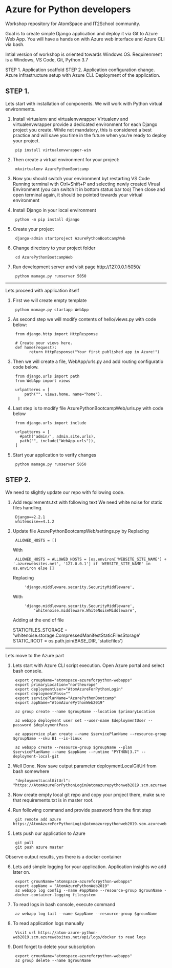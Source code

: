 # Azure for Python developers
Workshop repository for AtomSpace and IT2School community.

Goal is to create simple Django application and deploy it via Git to Azure Web App.
You will have a hands on with Azure web interface and Azure CLI via bash.

Intial version of workshop is oriented towards Windows OS.
Requirenment is a Windows, VS Code, Git, Python 3.7

STEP 1. Application scaffold
STEP 2. Application configuration change.
	Azure infrastructure setup with Azure CLI.
	Deployment of the application.

STEP 1.
-------------


Lets start with installation of components.
We will work with Python virtual environments.

1. Install virtualenv and virtualenvwrapper
Virtualenv and virtualenvwrapper provide a dedicated environment for each Django project you create.
While not mandatory, this is considered a best practice and will save you time in the future when
you’re ready to deploy your project.

    	pip install virtualenvwrapper-win

2. Then create a virtual environment for your project:

        mkvirtualenv AzurePythonBootcamp

3. Now you should switch your environment byt restarting VS Code
Running terminal with Ctrl+Shift+P  and selecting newly created Virual Environment (you can switch it in bottom status bar too)
Then close and open terminal again, it should be pointed towards your virtual environment

4. Install Django in your local environment
	
	    python -m pip install django	
	
5. Create your project
	
	    django-admin startproject AzurePythonBootcampWeb
		    
6. Change directory to your project folder

	    cd AzurePythonBootcampWeb
	
7. Run development server and visit page http://127.0.0.1:5050/

	    python manage.py runserver 5050
	
-------------	
Lets proceed with application itself

1. First we will create empty template
	
	    python manage.py startapp WebApp	
	
2. As second step we will modify contents of hello/views.py with code below:
	
	    from django.http import HttpResponse

	    # Create your views here.
	    def home(request):
		      return HttpResponse("Your first published app in Azure!")
	
3. Then we will create a file, WebApp/urls.py and add routing configuratio code below. 

	    from django.urls import path
	    from WebApp import views

	    urlpatterns = [
		    path("", views.home, name="home"),
	     ]
	
4. Last step is to modify file AzurePythonBootcampWeb/urls.py with code below

        from django.urls import include

        urlpatterns = [
          #path('admin/', admin.site.urls),
          path("", include("WebApp.urls")),
        ]
	
5. Start your application to verify changes
	
	    python manage.py runserver 5050


STEP 2.
-------------
We need to slightly update our repo  with following code.

1. Add requirements.txt with following text
We need white noise for static files handling.

		Django==2.2.1
		whitenoise==4.1.2
		
2. Update file AzurePythonBootcampWeb/settings.py by
	Replacing
	
		ALLOWED_HOSTS = []
	With 
	
		ALLOWED_HOSTS = ALLOWED_HOSTS = [os.environ['WEBSITE_SITE_NAME'] + '.azurewebsites.net', '127.0.0.1'] if 'WEBSITE_SITE_NAME' in os.environ else []

	Replacing 
	
		    'django.middleware.security.SecurityMiddleware',
		    
	With
	
		    'django.middleware.security.SecurityMiddleware',
    			'whitenoise.middleware.WhiteNoiseMiddleware',
			
	Adding at the end of file

	STATICFILES_STORAGE = 'whitenoise.storage.CompressedManifestStaticFilesStorage'
	STATIC_ROOT = os.path.join(BASE_DIR, 'staticfiles')

-------------
Lets move to the Azure part

1. Lets start with Azure CLI script execution.
Open Azure portal and select bash console.

		export groupName="atomspace-azureforpython-webapps"
		export primaryLocation="northeurope"
		export deploymentUser="AtomAzureForPythonLogin" 
		export deploymentPass=""
		export servicePlanName="AzurePythonBootcamp"
		export appName="AtomAzurePythonWeb2019"

		az group create --name $groupName --location $primaryLocation

		az webapp deployment user set --user-name $deploymentUser --password $deploymentPass

		az appservice plan create --name $servicePlanName --resource-group $groupName --sku B1 --is-linux

		az webapp create --resource-group $groupName --plan $servicePlanName --name $appName --runtime "PYTHON|3.7" --deployment-local-git


2. Well Done. Now save output parameter deploymentLocalGitUrl from bash somewhere

		"deploymentLocalGitUrl": "https://AtomAzureForPythonLogin@atomazurepythonweb2019.scm.azurewebsites.net/AtomAzurePythonWeb2019.git",

3. Now create empty local git repo and copy your project there, make sure that requirements.txt is in master root.

4. Run following command and provide password from the first step

		git remote add azure https://AtomAzureForPythonLogin@atomazurepythonweb2019.scm.azurewebsites.net/AtomAzurePythonWeb2019.git

5. Lets push our application to Azure

		git pull
		git push azure master

Observe output results, yes there is a docker container

6. Lets add simple logging for your application. Application insights we add later on.

		export grounName="atomspace-azureforpython-webapps"
		export appName = "AtomAzurePythonWeb2019"
		az webapp log config --name #appName --resource-group $grounName --docker-container-logging filesystem

7. To read logs in bash console, execute command

		az webapp log tail --name $appName --resource-group $grounName

8. To read application logs manually

		Visit url https://atom-azure-python-web2019.scm.azurewebsites.net/api/logs/docker to read logs

9. Dont forget to delete your subscription

		export grounName="atomspace-azureforpython-webapps"
		az group delete --name $grounName


